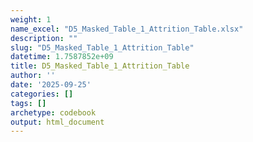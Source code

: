 ```yaml
---
weight: 1
name_excel: "D5_Masked_Table_1_Attrition_Table.xlsx"
description: ""
slug: "D5_Masked_Table_1_Attrition_Table"
datetime: 1.7587852e+09
title: D5_Masked_Table_1_Attrition_Table
author: ''
date: '2025-09-25'
categories: []
tags: []
archetype: codebook
output: html_document
---
```


<div class="tabcontent"></div>
